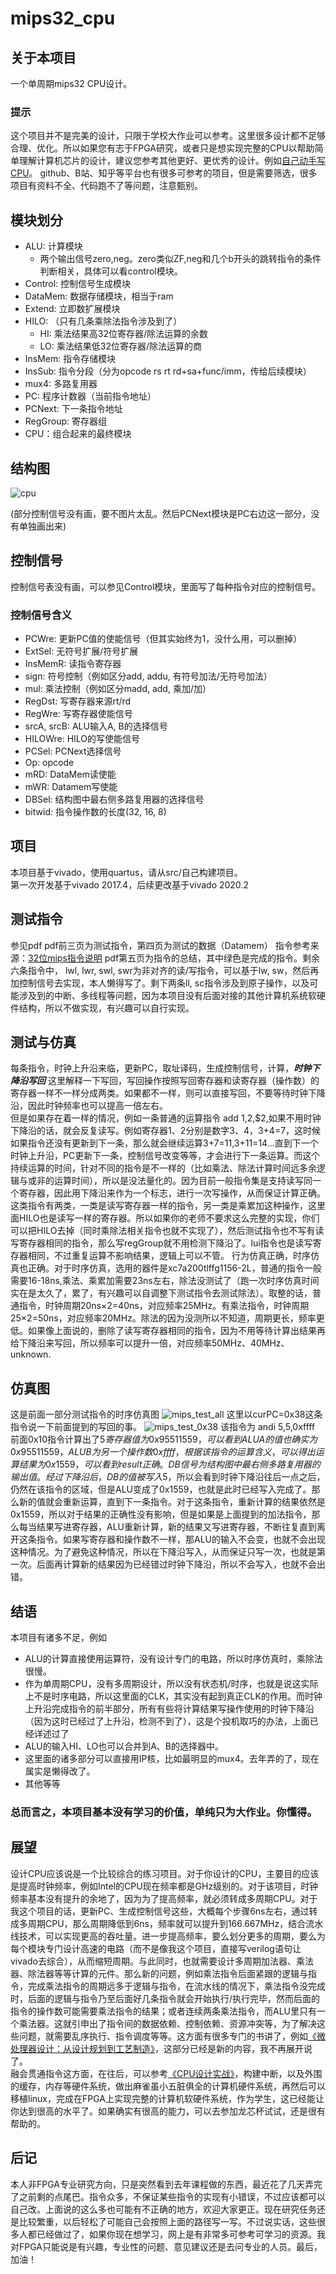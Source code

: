 # mips32_cpu

## 关于本项目

一个单周期mips32 CPU设计。

### 提示

这个项目并不是完美的设计，只限于学校大作业可以参考。这里很多设计都不足够合理、优化。所以如果您有志于FPGA研究，或者只是想实现完整的CPU以帮助简单理解计算机芯片的设计，建议您参考其他更好、更优秀的设计。例如[自己动手写CPU](https://book.douban.com/subject/25960657/)。 github、B站、知乎等平台也有很多可参考的项目，但是需要筛选，很多项目有资料不全、代码跑不了等问题，注意甄别。  

## 模块划分

- ALU: 计算模块  
	- 两个输出信号zero,neg。zero类似ZF,neg和几个b开头的跳转指令的条件判断相关，具体可以看control模块。
- Control: 控制信号生成模块
- DataMem: 数据存储模块，相当于ram
- Extend: 立即数扩展模块
- HILO: （只有几条乘除法指令涉及到了）
	- HI: 乘法结果高32位寄存器/除法运算的余数
	- LO: 乘法结果低32位寄存器/除法运算的商
- InsMem: 指令存储模块
- InsSub: 指令分段（分为opcode rs rt rd+sa+func/imm，传给后续模块）
- mux4: 多路复用器
- PC: 程序计数器（当前指令地址）
- PCNext: 下一条指令地址
- RegGroup: 寄存器组
- CPU：组合起来的最终模块

## 结构图

![cpu](https://github.com/mxwyy/mips32_cpu/raw/main/png/cpu.png)  

(部分控制信号没有画，要不图片太乱。然后PCNext模块是PC右边这一部分，没有单独画出来)

## 控制信号

控制信号表没有画，可以参见Control模块，里面写了每种指令对应的控制信号。
### 控制信号含义
- PCWre: 更新PC值的使能信号（但其实始终为1，没什么用，可以删掉）
- ExtSel: 无符号扩展/符号扩展
- InsMemR: 读指令寄存器
- sign: 符号控制（例如区分add, addu, 有符号加法/无符号加法）
- mul: 乘法控制（例如区分madd, add, 乘加/加）
- RegDst: 写寄存器来源rt/rd
- RegWre: 写寄存器使能信号
- srcA, srcB: ALU输入A, B的选择信号
- HILOWre: HILO的写使能信号
- PCSel: PCNext选择信号
- Op: opcode
- mRD: DataMem读使能
- mWR: Datamem写使能
- DBSel: 结构图中最右侧多路复用器的选择信号
- bitwid: 指令操作数的长度(32, 16, 8)

## 项目
本项目基于vivado，使用quartus，请从src/自己构建项目。  
第一次开发基于vivado 2017.4，后续更改基于vivado 2020.2

## 测试指令
参见pdf
pdf前三页为测试指令，第四页为测试的数据（Datamem）
指令参考来源：[32位mips指令说明](https://blog.csdn.net/qq_39559641/article/details/89608132)
pdf第五页为指令的总结，其中绿色是完成的指令。剩余六条指令中， lwl, lwr, swl, swr为非对齐的读/写指令，可以基于lw, sw，然后再加控制信号去实现，本人懒得写了。剩下两条ll, sc指令涉及到原子操作，以及可能涉及到的中断、多线程等问题，因为本项目没有后面对接的其他计算机系统软硬件结构，所以不做实现，有兴趣可以自行实现。

## 测试与仿真
每条指令，时钟上升沿来临，更新PC，取址译码，生成控制信号，计算，***时钟下降沿写回***
这里解释一下写回，写回操作按照写回寄存器和读寄存器（操作数）的寄存器一样不一样分成两类。如果都不一样，则可以直接写回，不要等待时钟下降沿，因此时钟频率也可以提高一倍左右。  
但是如果存在着一样的情况，例如一条普通的运算指令 add $1,$2,$2,如果不用时钟下降沿的话，就会反复读写。例如寄存器1、2分别是数字3、4，3+4=7，这时候如果指令还没有更新到下一条，那么就会继续运算3+7=11,3+11=14...直到下一个时钟上升沿，PC更新下一条，控制信号改变等等，才会进行下一条运算。而这个持续运算的时间，针对不同的指令是不一样的（比如乘法、除法计算时间远多余逻辑与或非的运算时间），所以是没法量化的。因为目前一般指令集是支持读写同一个寄存器，因此用下降沿来作为一个标志，进行一次写操作，从而保证计算正确。  
这类指令有两类，一类是读写寄存器一样的指令，另一类是乘累加这种操作，这里面HILO也是读写一样的寄存器。所以如果你的老师不要求这么完整的实现，你们可以把HILO去掉（同时乘除法相关指令也就不实现了），然后测试指令也不写有读写寄存器相同的指令，那么写regGroup就不用检测下降沿了。lui指令也是读写寄存器相同，不过重复运算不影响结果，逻辑上可以不管。
行为仿真正确，时序仿真也正确。对于时序仿真，选用的器件是xc7a200tlffg1156-2L，普通的指令一般需要16-18ns,乘法、乘累加需要23ns左右，除法没测试了（跑一次时序仿真时间实在是太久了，累了，有兴趣可以自调整下测试指令去测试除法）。取整的话，普通指令，时钟周期20ns×2=40ns，对应频率25MHz。有乘法指令，时钟周期25×2=50ns，对应频率20MHz。除法的因为没测所以不知道，周期更长，频率更低。如果像上面说的，删除了读写寄存器相同的指令，因为不用等待计算出结果再给下降沿来写回，所以频率可以提升一倍，对应频率50MHz、40MHz、unknown.

## 仿真图
这是前面一部分测试指令的时序仿真图
![mips_test_all](https://github.com/mxwyy/mips32_cpu/raw/main/png/mips_test_all.png)
这里以curPC=0x38这条指令说一下前面提到的写回的事。
![mips_test_0x38](https://github.com/mxwyy/mips32_cpu/raw/main/png/mips_test_0x38.png)
该指令为 andi $5,$5,0xffff  
前面0x10指令计算出了$5寄存器值为0x95511559，可以看到ALUA的值也确实为0x95511559，ALUB为另一个操作数0xffff，根据该指令的运算含义，可以得出运算结果为0x1559，可以看到result正确。DB信号为结构图中最右侧多路复用器的输出值。经过下降沿后，DB的值被写入$5，所以会看到时钟下降沿往后一点之后，仍然在该指令的区域，但是ALU变成了0x1559，也就是此时已经写入完成了。那么新的值就会重新运算，直到下一条指令。对于这条指令，重新计算的结果依然是0x1559，所以对于结果的正确性没有影响，但是如果是上面提到的加法指令，那么每当结果写进寄存器，ALU重新计算，新的结果又写进寄存器，不断往复直到离开这条指令。如果写寄存器和操作数不一样，那ALU的输入不会变，也就不会出现这种情况。为了避免这种情况，所以在下降沿写入，从而保证只写一次，也就是第一次。后面再计算新的结果因为已经错过时钟下降沿，所以不会写入，也就不会出错。

## 结语
本项目有诸多不足，例如
- ALU的计算直接使用运算符，没有设计专门的电路，所以时序仿真时，乘除法很慢。
- 作为单周期CPU，没有多周期设计，所以没有状态机/时序，也就是说这实际上不是时序电路，所以这里面的CLK，其实没有起到真正CLK的作用。而时钟上升沿完成指令的前半部分，所有有些将计算结果写操作使用的时钟下降沿（因为这时已经过了上升沿，检测不到了），这是个投机取巧的办法，上面已经详述过了
- ALU的输入HI、LO也可以合并到A、B的选择器中。
- 这里面的诸多部分可以直接用IP核，比如最明显的mux4。去年弄的了，现在属实是懒得改了。
- 其他等等  
  
### 总而言之，本项目基本没有学习的价值，单纯只为大作业。你懂得。

## 展望

设计CPU应该说是一个比较综合的练习项目。对于你设计的CPU，主要目的应该是提高时钟频率，例如Intel的CPU现在频率都是GHz级别的。对于该项目，时钟频率基本没有提升的余地了，因为为了提高频率，就必须转成多周期CPU。对于我这个项目的话，更新PC、生成控制信号这些，大概每个步骤6ns左右，通过转成多周期CPU，那么周期降低到6ns，频率就可以提升到166.667MHz，结合流水线技术，可以实现更高的吞吐量。进一步提高频率，要么划分更多的周期，要么为每个模块专门设计高速的电路（而不是像我这个项目，直接写verilog语句让vivado去综合），从而缩短周期。与此同时，也就需要设计多周期加法器、乘法器、除法器等等计算的元件。那么新的问题，例如乘法指令后面紧跟的逻辑与指令，完成乘法指令的周期远多于逻辑与指令，在流水线的情况下，乘法指令没完成时，后面的逻辑与指令乃至后面好几条指令就会开始执行/执行完毕，然而后面的指令的操作数可能需要乘法指令的结果；或者连续两条乘法指令，而ALU里只有一个乘法器。这就引申出了指令间的数据依赖、控制依赖、资源冲突等，为了解决这些问题，就需要乱序执行、指令调度等等。这方面有很多专门的书讲了，例如[《微处理器设计：从设计规划到工艺制造》](https://book.douban.com/subject/3301308/)，这部分已经是新的内容，我不再展开说了。  
融会贯通指令这方面，在往后，可以参考[《CPU设计实战》](https://book.douban.com/subject/35414112/)，构建中断，以及外围的缓存，内存等硬件系统，做出麻雀虽小五脏俱全的计算机硬件系统，再然后可以移植linux，完成在FPGA上实现完整的计算机软硬件系统，作为学生，这已经能让你达到很高的水平了。如果确实有很高的能力，可以去参加龙芯杯试试，还是很有帮助的。

## 后记
本人非FPGA专业研究方向，只是突然看到去年课程做的东西，最近花了几天弄完了之前剩的点尾巴。指令众多，不保证某些指令的实现有小错误，不过应该都可以自己改。上面说的这么多也可能有不正确的地方，欢迎大家更正。现在研究任务还是比较繁重，以后轻松了可能自己会按照上面的路径写一写。不过说实话，这些很多人都已经做过了，如果你现在想学习，网上是有非常多可参考可学习的资源。我对FPGA只能说是有兴趣，专业性的问题、意见建议还是去问专业的人员。最后，加油！
